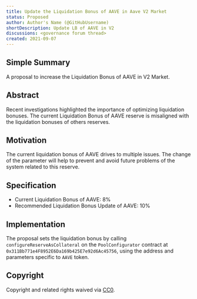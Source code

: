 ```yaml
---
title: Update the Liquidation Bonus of AAVE in Aave V2 Market
status: Proposed
author: Author's Name (@GitHubUsername)
shortDescription: Update LB of AAVE in V2
discussions: <governance forum thread>
created: 2021-09-07
---
```



## Simple Summary

A proposal to increase the Liquidation Bonus of AAVE in V2 Market.

## Abstract

Recent investigations highlighted the importance of optimizing liquidation bonuses. The current Liquidation Bonus of AAVE reserve is misaligned with the liquidation bonuses of others reserves.

## Motivation

The current liquidation bonus of AAVE drives to multiple issues. The change of the parameter will help to prevent and avoid future problems of the system related to this reserve.

## Specification

- Current Liquidation Bonus of AAVE: 8%
- Recommended Liquidation Bonus Update of AAVE: 10%


## Implementation

The proposal sets the liquidation bonus by calling `configureReserveAsCollateral` on the `PoolConfigurator` contract at `0x311Bb771e4F8952E6Da169b425E7e92d6Ac45756`, using the address and parameters specific to `AAVE` token.

## Copyright

Copyright and related rights waived via [CC0](https://creativecommons.org/publicdomain/zero/1.0/).